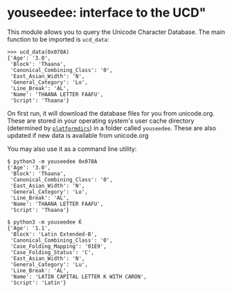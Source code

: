 # youseedee: interface to the UCD"

This module allows you to query the Unicode Character Database. The main
function to be imported is `ucd_data`:

    >>> ucd_data(0x078A)
    {'Age': '3.0',
     'Block': 'Thaana',
     'Canonical_Combining_Class': '0',
     'East_Asian_Width': 'N',
     'General_Category': 'Lo',
     'Line_Break': 'AL',
     'Name': 'THAANA LETTER FAAFU',
     'Script': 'Thaana'}

On first run, it will download the database files for you from
unicode.org. These are stored in your operating system's user cache directory (determined by [`platformdirs`](https://pypi.org/project/platformdirs/)) in a folder called `youseedee`.
These are also updated if new data is available from unicode.org

You may also use it as a command line utility:

    $ python3 -m youseedee 0x078A
    {'Age': '3.0',
     'Block': 'Thaana',
     'Canonical_Combining_Class': '0',
     'East_Asian_Width': 'N',
     'General_Category': 'Lo',
     'Line_Break': 'AL',
     'Name': 'THAANA LETTER FAAFU',
     'Script': 'Thaana'}

    $ python3 -m youseedee Ǩ
    {'Age': '1.1',
     'Block': 'Latin Extended-B',
     'Canonical_Combining_Class': '0',
     'Case_Folding_Mapping': '01E9',
     'Case_Folding_Status': 'C',
     'East_Asian_Width': 'N',
     'General_Category': 'Lu',
     'Line_Break': 'AL',
     'Name': 'LATIN CAPITAL LETTER K WITH CARON',
     'Script': 'Latin'}
